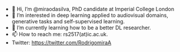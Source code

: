 - 👋 Hi, I’m @miraodasilva, PhD candidate at Imperial College London
- 👀 I’m interested in deep learning applied to audiovisual domains, generative tasks and self-supervised learning.
- 🌱 I’m currently learning how to be a better DL researcher.
- 📫 How to reach me: rs2517(at)ic.ac.uk.
- Twitter: https://twitter.com/RodrigomiraA

<!---
miraodasilva/miraodasilva is a ✨ special ✨ repository because its `README.md` (this file) appears on your GitHub profile.
You can click the Preview link to take a look at your changes.
--->
